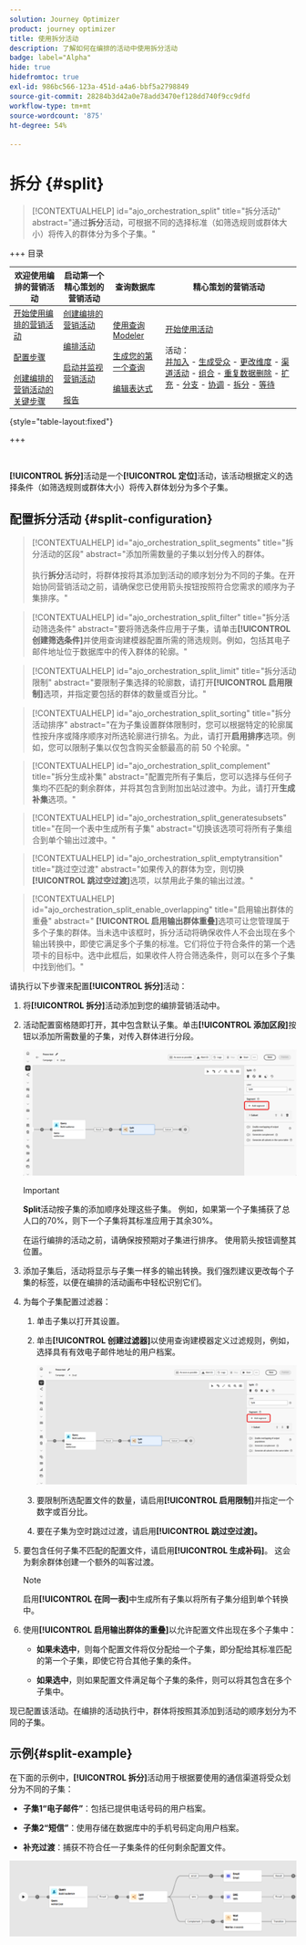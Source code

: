 ```yaml
---
solution: Journey Optimizer
product: journey optimizer
title: 使用拆分活动
description: 了解如何在编排的活动中使用拆分活动
badge: label="Alpha"
hide: true
hidefromtoc: true
exl-id: 986bc566-123a-451d-a4a6-bbf5a2798849
source-git-commit: 28284b3d42a0e78add3470ef128dd740f9cc9dfd
workflow-type: tm+mt
source-wordcount: '875'
ht-degree: 54%

---
```


# 拆分 {#split}

>[!CONTEXTUALHELP]
>id="ajo_orchestration_split"
>title="拆分活动"
>abstract="通过&#x200B;**拆分**&#x200B;活动，可根据不同的选择标准（如筛选规则或群体大小）将传入的群体分为多个子集。"

+++ 目录

| 欢迎使用编排的营销活动 | 启动第一个精心策划的营销活动 | 查询数据库 | 精心策划的营销活动 |
|---|---|---|---|
| [开始使用编排的营销活动](../gs-orchestrated-campaigns.md)<br/><br/>[配置步骤](../configuration-steps.md)<br/><br/>[创建编排的营销活动的关键步骤](../gs-campaign-creation.md) | [创建编排的营销活动](../create-orchestrated-campaign.md)<br/><br/>[编排活动](../orchestrate-activities.md)<br/><br/>[启动并监视营销活动](../start-monitor-campaigns.md)<br/><br/>[报告](../reporting-campaigns.md) | [使用查询Modeler](../orchestrated-rule-builder.md)<br/><br/>[生成您的第一个查询](../build-query.md)<br/><br/>[编辑表达式](../edit-expressions.md) | [开始使用活动](about-activities.md)<br/><br/>活动：<br/>[并加入](and-join.md) - [生成受众](build-audience.md) - [更改维度](change-dimension.md) - [渠道活动](channels.md) - [组合](combine.md) - [重复数据删除](deduplication.md) - [扩充](enrichment.md) - [分支](fork.md) - [协调](reconciliation.md) - [拆分](split.md) - [等待](wait.md) |

{style="table-layout:fixed"}

+++

<br/>

**[!UICONTROL 拆分]**&#x200B;活动是一个&#x200B;**[!UICONTROL 定位]**&#x200B;活动，该活动根据定义的选择条件（如筛选规则或群体大小）将传入群体划分为多个子集。

## 配置拆分活动 {#split-configuration}

>[!CONTEXTUALHELP]
>id="ajo_orchestration_split_segments"
>title="拆分活动的区段"
>abstract="添加所需数量的子集以划分传入的群体。<br/></br>执行&#x200B;**拆分**&#x200B;活动时，将群体按将其添加到活动的顺序划分为不同的子集。在开始协同营销活动之前，请确保您已使用箭头按钮按照符合您需求的顺序为子集排序。"

>[!CONTEXTUALHELP]
>id="ajo_orchestration_split_filter"
>title="拆分活动筛选条件"
>abstract="要将筛选条件应用于子集，请单击&#x200B;**[!UICONTROL 创建筛选条件]**&#x200B;并使用查询建模器配置所需的筛选规则。例如，包括其电子邮件地址位于数据库中的传入群体的轮廓。"

>[!CONTEXTUALHELP]
>id="ajo_orchestration_split_limit"
>title="拆分活动限制"
>abstract="要限制子集选择的轮廓数，请打开&#x200B;**[!UICONTROL 启用限制]**&#x200B;选项，并指定要包括的群体的数量或百分比。"

>[!CONTEXTUALHELP]
>id="ajo_orchestration_split_sorting"
>title="拆分活动排序"
>abstract="在为子集设置群体限制时，您可以根据特定的轮廓属性按升序或降序顺序对所选轮廓进行排名。为此，请打开&#x200B;**启用排序**&#x200B;选项。例如，您可以限制子集以仅包含购买金额最高的前 50 个轮廓。"

>[!CONTEXTUALHELP]
>id="ajo_orchestration_split_complement"
>title="拆分生成补集"
>abstract="配置完所有子集后，您可以选择与任何子集均不匹配的剩余群体，并将其包含到附加出站过渡中。为此，请打开&#x200B;**生成补集**&#x200B;选项。"

>[!CONTEXTUALHELP]
>id="ajo_orchestration_split_generatesubsets"
>title="在同一个表中生成所有子集"
>abstract="切换该选项可将所有子集组合到单个输出过渡中。"

>[!CONTEXTUALHELP]
>id="ajo_orchestration_split_emptytransition"
>title="跳过空过渡"
>abstract="如果传入的群体为空，则切换&#x200B;**[!UICONTROL 跳过空过渡]**&#x200B;选项，以禁用此子集的输出过渡。"

>[!CONTEXTUALHELP]
>id="ajo_orchestration_split_enable_overlapping"
>title="启用输出群体的重叠"
>abstract=" **[!UICONTROL 启用输出群体重叠]**&#x200B;选项可让您管理属于多个子集的群体。当未选中该框时，拆分活动将确保收件人不会出现在多个输出转换中，即使它满足多个子集的标准。它们将位于符合条件的第一个选项卡的目标中。选中此框后，如果收件人符合筛选条件，则可以在多个子集中找到他们。"

请执行以下步骤来配置&#x200B;**[!UICONTROL 拆分]**&#x200B;活动：

1. 将&#x200B;**[!UICONTROL 拆分]**&#x200B;活动添加到您的编排营销活动中。

1. 活动配置窗格随即打开，其中包含默认子集。单击&#x200B;**[!UICONTROL 添加区段]**&#x200B;按钮以添加所需数量的子集，对传入群体进行分段。

   ![](../assets/orchestrated-split-1.png)

   >[!IMPORTANT]
   >
   >**Split**&#x200B;活动按子集的添加顺序处理这些子集。 例如，如果第一个子集捕获了总人口的70%，则下一个子集将其标准应用于其余30%。
   >
   >在运行编排的活动之前，请确保按预期对子集进行排序。 使用箭头按钮调整其位置。

1. 添加子集后，活动将显示与子集一样多的输出转换。我们强烈建议更改每个子集的标签，以便在编排的活动画布中轻松识别它们。

1. 为每个子集配置过滤器：

   1. 单击子集以打开其设置。

   1. 单击&#x200B;**[!UICONTROL 创建过滤器]**&#x200B;以使用查询建模器定义过滤规则，例如，选择具有有效电子邮件地址的用户档案。

      ![](../assets/orchestrated-split-1.png)

   1. 要限制所选配置文件的数量，请启用&#x200B;**[!UICONTROL 启用限制]**&#x200B;并指定一个数字或百分比。

   1. 要在子集为空时跳过过渡，请启用&#x200B;**[!UICONTROL 跳过空过渡]。**

1. 要包含任何子集不匹配的配置文件，请启用&#x200B;**[!UICONTROL 生成补码]**。 这会为剩余群体创建一个额外的叫客过渡。

   >[!NOTE]
   >
   >启用&#x200B;**[!UICONTROL 在同一表]**&#x200B;中生成所有子集以将所有子集分组到单个转换中。

1. 使用&#x200B;**[!UICONTROL 启用输出群体的重叠]**&#x200B;以允许配置文件出现在多个子集中：

   * **如果未选中**，则每个配置文件将仅分配给一个子集，即分配给其标准匹配的第一个子集，即使它符合其他子集的条件。

   * **如果选中**，则如果配置文件满足每个子集的条件，则可以将其包含在多个子集中。

现已配置该活动。在编排的活动执行中，群体将按照其添加到活动的顺序划分为不同的子集。

## 示例{#split-example}

在下面的示例中，**[!UICONTROL 拆分]**&#x200B;活动用于根据要使用的通信渠道将受众划分为不同的子集：

* **子集1“电子邮件”**：包括已提供电话号码的用户档案。

* **子集2“短信”**：使用存储在数据库中的手机号码定向用户档案。

* **补充过渡**：捕获不符合任一子集条件的任何剩余配置文件。

![](../assets/orchestrated-split-3.png)
